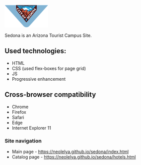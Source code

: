 ![Sedona Logo](/img/logo.png)

Sedona is an Arizona Tourist Campus Site.


## Used technologies: 
* HTML
* CSS (used flex-boxes for page grid)
* JS
* Progressive enhancement


## Cross-browser compatibility
* Chrome 
* Firefox 
* Safari 
* Edge 
* Internet Explorer 11


### Site navigation 
* Main page - https://neolelya.github.io/sedona/index.html
* Catalog page - https://neolelya.github.io/sedona/hotels.html
